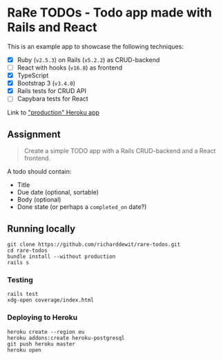 # RaRe TODOs - Todo app made with Rails and React

This is an example app to showcase the following techniques:

- [x] Ruby (`v2.5.3`) on Rails (`v5.2.2`) as CRUD-backend
- [ ] React with hooks (`v16.8`) as frontend
- [x] TypeScript
- [x] Bootstrap 3 (`v3.4.0`)
- [x] Rails tests for CRUD API
- [ ] Capybara tests for React

Link to ["production" Heroku app](https://rare-todos.herokuapp.com/)

## Assignment

> Create a simple TODO app with a Rails CRUD-backend and a React frontend.

A todo should contain:

- Title
- Due date (optional, sortable)
- Body (optional)
- Done state (or perhaps a `completed_on` date?)

## Running locally

```
git clone https://github.com/richarddewit/rare-todos.git
cd rare-todos
bundle install --without production
rails s
```

### Testing

```
rails test
xdg-open coverage/index.html
```

### Deploying to Heroku

```
heroku create --region eu
heroku addons:create heroku-postgresql
git push heroku master
heroku open
```
